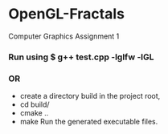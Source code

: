 # OpenGL-Fractals
Computer Graphics Assignment 1

### Run using $ g++ test.cpp -lglfw -lGL

### OR
+ create a directory build in the project root,
+ cd build/
+ cmake ..
+ make
Run the generated executable files.
